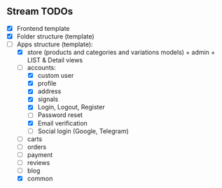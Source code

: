 ## Stream TODOs
- [x] Frontend template
- [x] Folder structure (template)
- [ ] Apps structure (template):
    - [x] store (products and categories and variations models) + admin + LIST & Detail views
    - [ ] accounts:
        - [x] custom user
        - [x] profile
        - [x] address
        - [x] signals
        - [x] Login, Logout, Register 
        - [ ] Password reset
        - [x] Email verification
        - [ ] Social login (Google, Telegram)
    - [ ] carts
    - [ ] orders
    - [ ] payment
    - [ ] reviews
    - [ ] blog
    - [x] common
